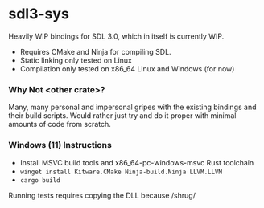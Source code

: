 # sdl3-sys

Heavily WIP bindings for SDL 3.0, which in itself is currently WIP.

- Requires CMake and Ninja for compiling SDL.
- Static linking only tested on Linux
- Compilation only tested on x86\_64 Linux and Windows (for now)

### Why Not \<other crate\>?

Many, many personal and impersonal gripes with the existing bindings and their build scripts.
Would rather just try and do it proper with minimal amounts of code from scratch.

### Windows (11) Instructions

- Install MSVC build tools and x86\_64-pc-windows-msvc Rust toolchain
- `winget install Kitware.CMake Ninja-build.Ninja LLVM.LLVM`
- `cargo build`

Running tests requires copying the DLL because /shrug/
